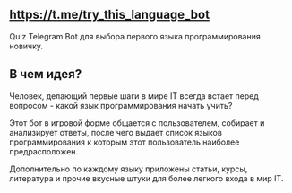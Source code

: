 ## https://t.me/try_this_language_bot

Quiz Telegram Bot для выбора первого языка программирования новичку.

## В чем идея?

Человек, делающий первые шаги в мире IT всегда встает перед вопросом - какой язык программирования начать учить?

Этот бот в игровой форме общается с пользователем, собирает и анализирует ответы, после чего выдает список языков программирования к которым этот пользователь наиболее предрасположен.

Дополнительно по каждому языку приложены статьи, курсы, литература и прочие вкусные штуки для  более легкого входа в мир IT.